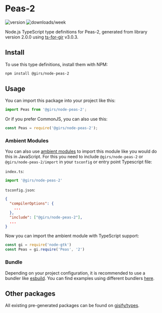 
# Peas-2

![version](https://img.shields.io/npm/v/@girs/node-peas-2)
![downloads/week](https://img.shields.io/npm/dw/@girs/node-peas-2)


Node.js TypeScript type definitions for Peas-2, generated from library version 2.0.0 using [ts-for-gir](https://github.com/gjsify/ts-for-gir) v3.0.3.


## Install

To use this type definitions, install them with NPM:
```bash
npm install @girs/node-peas-2
```

## Usage

You can import this package into your project like this:
```ts
import Peas from '@girs/node-peas-2';
```

Or if you prefer CommonJS, you can also use this:
```ts
const Peas = require('@girs/node-peas-2');
```

### Ambient Modules

You can also use [ambient modules](https://github.com/gjsify/ts-for-gir/tree/main/packages/cli#ambient-modules) to import this module like you would do this in JavaScript.
For this you need to include `@girs/node-peas-2` or `@girs/node-peas-2/import` in your `tsconfig` or entry point Typescript file:

`index.ts`:
```ts
import '@girs/node-peas-2'
```

`tsconfig.json`:
```json
{
  "compilerOptions": {
    ...
  },
  "include": ["@girs/node-peas-2"],
  ...
}
```

Now you can import the ambient module with TypeScript support: 

```ts
const gi = require('node-gtk')
const Peas = gi.require('Peas', '2')
```


### Bundle

Depending on your project configuration, it is recommended to use a bundler like [esbuild](https://esbuild.github.io/). You can find examples using different bundlers [here](https://github.com/gjsify/ts-for-gir/tree/main/examples).

## Other packages

All existing pre-generated packages can be found on [gjsify/types](https://github.com/gjsify/types).

